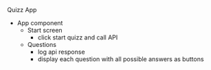 Quizz App

- App component
    - Start screen
        - click start quizz and call API
    - Questions
        - log api response
        - display each question with all possible answers as buttons